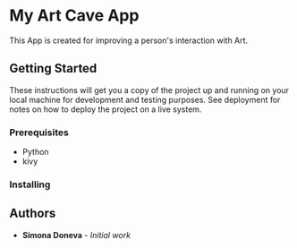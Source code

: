 # My Art Cave App

This App is created for improving a person's interaction with Art.

## Getting Started

These instructions will get you a copy of the project up and running on your local machine for development and testing purposes. See deployment for notes on how to deploy the project on a live system.

### Prerequisites

- Python
- kivy



### Installing


## Authors

* **Simona Doneva** - *Initial work* 

